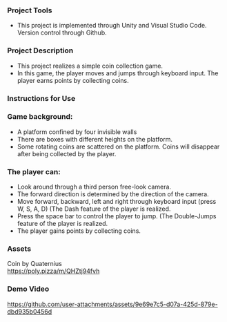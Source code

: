 ### **Project Tools**

- This project is implemented through Unity and Visual Studio Code. Version control through Github.


### **Project Description**

- This project realizes a simple coin collection game.
- In this game, the player moves and jumps through keyboard input. The player earns points by collecting coins.


### **Instructions for Use**

### Game background:
- A platform confined by four invisible walls
- There are boxes with different heights on the platform.
- Some rotating coins are scattered on the platform. Coins will disappear after being collected by the player.

### The player can:
- Look around through a third person free-look camera.
- The forward direction is determined by the direction of the camera.
- Move forward, backward, left and right through keyboard input (press W, S, A, D)
  (The Dash feature of the player is realized.
- Press the space bar to control the player to jump.
(The Double-Jumps feature of the player is realized.
- The player gains points by collecting coins.


### **Assets**

Coin by Quaternius   
https://poly.pizza/m/QHZtj94fvh


### **Demo Video**

https://github.com/user-attachments/assets/9e69e7c5-d07a-425d-879e-dbd935b0456d

